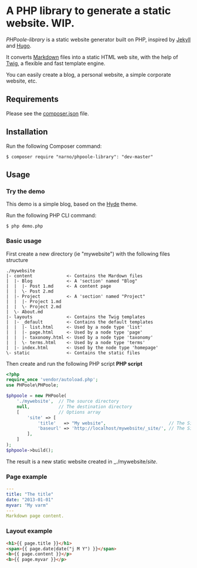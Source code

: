 A PHP library to generate a static website. WIP.
===============

_PHPoole-library_ is a static website generator built on PHP, inspired by [Jekyll](http://jekyllrb.com/) and [Hugo](http://gohugo.io/).

It converts [Markdown](http://daringfireball.net/projects/markdown/) files into a static HTML web site, with the help of [Twig](http://twig.sensiolabs.org), a flexible and fast template engine.

You can easily create a blog, a personal website, a simple corporate website, etc.

Requirements
------------

Please see the [composer.json](composer.json) file.

Installation
------------

Run the following Composer command:

    $ composer require "narno/phpoole-library": "dev-master"

Usage
-----

### Try the demo

This demo is a simple blog, based on the [Hyde](https://github.com/poole/hyde) theme.

Run the following PHP CLI command:

    $ php demo.php


### Basic usage

First create a new directory (ie "mywebsite") with the following files structure
```
./mywebsite
|- content             <- Contains the Mardown files
|  |- Blog             <- A 'section' named "Blog"
|  |  |- Post 1.md     <- A content page
|  |  \- Post 2.md
|  |- Project          <- A 'section' named "Project"
|  |  |- Project 1.md
|  |  \- Project 2.md
|  \- About.md
|- layouts             <- Contains the Twig templates
|  |- _default         <- Contains the default templates
|  |  |- list.html     <- Used by a node type 'list'
|  |  |- page.html     <- Used by a node type 'page'
|  |  |- taxonomy.html <- Used by a node type 'taxonomy'
|  |  \- terms.html    <- Used by a node type 'terms'
|  |- index.html       <- Used by the node type 'homepage'
\- static              <- Contains the static files
```

Then create and run the following PHP script
**PHP script**
```php
<?php
require_once 'vendor/autoload.php';
use PHPoole\PHPoole;

$phpoole = new PHPoole(
    './mywebsite',  // The source directory
    null,           // The destination directory
    [               // Options array
        'site' => [
            'title'   => "My website",                        // The Site title
            'baseurl' => 'http://localhost/mywebsite/_site/', // The Site base URL
        ],
    ]
);
$phpoole->build();
```

The result is a new static website created in _./mywebsite/_site_.

### Page example

```yml
---
title: "The title"
date: "2013-01-01"
myvar: "My varm"
---
Markdown page content.
```

### Layout example

```html
<h1>{{ page.title }}</h1>
<span>{{ page.date|date("j M Y") }}</span>
<b>{{ page.content }}</p>
<b>{{ page.myvar }}</p>
```

